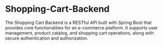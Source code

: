 # Shopping-Cart-Backend
The Shopping Cart Backend is a RESTful API built with Spring Boot that provides core functionalities for an e-commerce platform. It supports user management, product catalog, and shopping cart operations, along with secure authentication and authorization.

